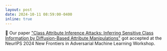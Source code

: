 ```yaml
---
layout: post
date: 2024-10-11 08:59:00-0400
inline: true
---
```


:tada: Our paper ["Class Attribute Inference Attacks: Inferring Sensitive Class Information by Diffusion-Based Attribute Manipulations"](https://arxiv.org/abs/2303.09289) got accepted at the NeurIPS 2024 New Frontiers in Adversarial Machine Learning Workshop.
